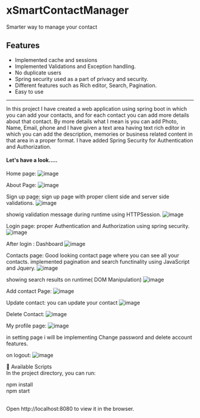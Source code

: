 # xSmartContactManager
Smarter way to manage your contact

<h2>Features</h2>
<ul> 
<li>Implemented cache and sessions</li>
<li>Implemented Validations and Exception handling.</li>
<li>No duplicate users</li>
<li>Spring security used as a part of privacy and security.</li>
<li>Different features such as Rich editor, Search, Pagination.</li>
<li>Easy to use</li>

</ul>
<hr/>

In this project I have created a web application using spring boot in which you can add your contacts, and for each contact you can add more details about that contact.
By more details what I mean is you can add Photo, Name, Email, phone and I have given a text area having text rich editor in which you can add the description, memories or business related content
in that area in a proper format.
I have added Spring Security for Authentication and Authorization.

<h4>Let's have a look.....</h4>


Home page:
![image](https://user-images.githubusercontent.com/110325686/199701784-45d4180d-e864-4ef3-9496-37ecff41b395.png)

About Page:
![image](https://user-images.githubusercontent.com/110325686/199702834-bf3a2cd0-5127-4764-a5cb-a6d240c1bf09.png)

Sign up page: sign up page with proper client side and server side validations. 
![image](https://user-images.githubusercontent.com/110325686/199703044-02785cbb-542c-47a0-9e2f-75ef8775fbe1.png)

showig validation message during runtime using HTTPSession.
![image](https://user-images.githubusercontent.com/110325686/199703468-c160b57c-7b29-46e0-9ed3-b907f68a254c.png)

Login page: proper Authentication and Authorization using spring security.
![image](https://user-images.githubusercontent.com/110325686/199703668-d3ca47b4-7d09-4aef-acd8-f16c4485ee09.png)


After login : Dashboard
![image](https://user-images.githubusercontent.com/110325686/199704518-4ec3990e-af91-49b7-9011-80fa6e5ae0ea.png)

Contacts page: Good looking contact page where you can see all your contacts. implemented pagination and search functinality using JavaScript and Jquery.
![image](https://user-images.githubusercontent.com/110325686/199705988-7d59c1b3-df97-43d5-8414-b97288f31f24.png)

showing search results on runtime( DOM Manipulation)
![image](https://user-images.githubusercontent.com/110325686/199706253-979a1fc8-b35b-49d9-87d7-4890c331eb8c.png)

Add contact Page:
![image](https://user-images.githubusercontent.com/110325686/199706414-648fc2a1-d9b6-4f06-b223-ab88b147d286.png)

Update contact: you can update your contact
![image](https://user-images.githubusercontent.com/110325686/199706835-769b05e3-63e1-44d9-bdba-2f417f5fea44.png)


Delete Contact:
![image](https://user-images.githubusercontent.com/110325686/199707119-ef588e31-3ff7-4436-a537-8c9155932a96.png)

My profile page:
![image](https://user-images.githubusercontent.com/110325686/199707640-8d922fd7-7951-4d63-ad2e-1a15138640a2.png)

in setting page i will be implementing Change password and delete account features.

on logout:
![image](https://user-images.githubusercontent.com/110325686/199709503-571e4049-0302-453c-8150-89c7cdbd9008.png)

🔧 Available Scripts <br/>
In the project directory, you can run:
<br/>

npm install
<br/>
npm start
<br/>

<br/>
Open http://localhost:8080 to view it in the browser.










